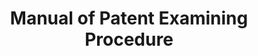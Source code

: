 ---
layout: default
description: This Manual is published to provide U.S. Patent and Trademark Office
  (USPTO) patent examiners, applicants, attorneys, agents, and representatives of
  applicants with a reference work on the practices and procedures relative to the
  prosecution of patent applications and other proceedings before the USPTO. For example,
  the Manual contains instructions to examiners, as well as other material in the
  nature of information and interpretation, and outlines the current procedures which
  the examiners are required or authorized to follow in appropriate cases in the normal
  examination of a patent application. The Manual does not have the force of law or
  the force of the rules in Title 37 of the Code of Federal Regulations.
last_edit: Fri, 03 Dec 2021 11:01:10 GMT
location: https://www.uspto.gov/web/offices/pac/mpep/
related_projects: {}
slug: /manual_patent_examining
title: Manual of Patent Examining Procedure
uuid: 98efee7f-c66a-4e8d-bb15-d23709698dbd
---